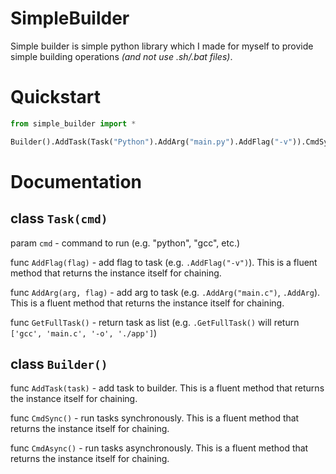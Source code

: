 # SimpleBuilder
Simple builder is simple python library which I made for myself to provide simple building operations *(and not use .sh/.bat files)*.

# Quickstart
```py
from simple_builder import *

Builder().AddTask(Task("Python").AddArg("main.py").AddFlag("-v")).CmdSync()
```

# Documentation

## class `Task(cmd)`
param `cmd` - command to run (e.g. "python", "gcc", etc.)

func `AddFlag(flag)` - add flag to task (e.g. `.AddFlag("-v")`). This is a fluent method that returns the instance itself for chaining.

func `AddArg(arg, flag)` - add arg to task (e.g. `.AddArg("main.c")`, `.AddArg`). This is a fluent method that returns the instance itself for chaining.

func `GetFullTask()` - return task as list (e.g. `.GetFullTask()` will return `['gcc', 'main.c', '-o', './app']`)


## class `Builder()`
func `AddTask(task)` - add task to builder. This is a fluent method that returns the instance itself for chaining.

func `CmdSync()` - run tasks synchronously. This is a fluent method that returns the instance itself for chaining.

func `CmdAsync()` - run tasks asynchronously. This is a fluent method that returns the instance itself for chaining.
